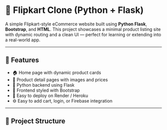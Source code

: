# 🛒 Flipkart Clone (Python + Flask)

A simple Flipkart-style eCommerce website built using **Python Flask**, **Bootstrap**, and **HTML**. This project showcases a minimal product listing site with dynamic routing and a clean UI — perfect for learning or extending into a real-world app.

---

## 🚀 Features

- 🏠 Home page with dynamic product cards  
- 📄 Product detail pages with images and prices  
- 🧠 Python backend using Flask  
- 🎨 Frontend styled with Bootstrap  
- 🔄 Easy to deploy on Render / Heroku  
- ⚙️ Easy to add cart, login, or Firebase integration

---

## 📁 Project Structure
